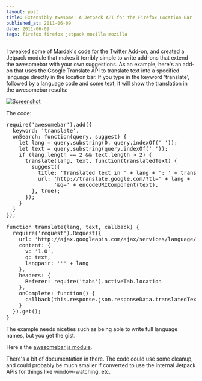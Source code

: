 ```yaml
---
layout: post
title: Extensibly Awesome: A Jetpack API for the Firefox Location Bar
published_at: 2011-06-09
date: 2011-06-09
tags: firefox firefox jetpack mozilla mozilla
---
```


I tweaked some of [Mardak's code for the Twitter Add-on](http://mozillalabs.com/prospector/2011/06/01/exploring-social-search-with-twitter-address-bar-search/), and created a Jetpack module that makes it terribly simple to write add-ons that extend the awesomebar with your own suggestions. As an example, here's an add-on that uses the Google Translate API to translate text into a specified language directly in the location bar. If you type in the keyword 'translate', followed by a language code and some text, it will show the translation in the awesomebar results:

[![Screenshot](http://autonome.files.wordpress.com/2011/06/screen-shot-2011-06-09-at-3-36-53-am.png "Screenshot")](screen-shot-2011-06-09-at-3-36-53-am.png)

The code:
<pre>require('awesomebar').add({
  keyword: 'translate',
  onSearch: function(query, suggest) {
    let lang = query.substring(0, query.indexOf(' '));
    let text = query.substring(query.indexOf(' '));
    if (lang.length == 2 && text.length > 2) {
      translate(lang, text, function(translatedText) {
        suggest({
          title: 'Translated text in ' + lang + ': ' + translatedText,
          url: 'http://translate.google.com/?tl=' + lang +
               '&q=' + encodeURIComponent(text),
        }, true);
      });
    }
  }
});

function translate(lang, text, callback) {
  require('request').Request({
    url: 'http://ajax.googleapis.com/ajax/services/language/translate',
    content: {
      v: '1.0',
      q: text,
      langpair: ''' + lang
    },
    headers: {
      Referer: require('tabs').activeTab.location
    },
    onComplete: function() {
      callback(this.response.json.responseData.translatedText);
    }
  }).get();
}</pre>
The example needs niceties such as being able to write full language names, but you get the gist.

Here's the [awesomebar.js module](https://github.com/autonome/Jetpack-Modules/blob/master/awesomebar.js).

There's a bit of documentation in there. The code could use some cleanup, and could probably be much smaller if converted to use the internal Jetpack APIs for things like window-watching, etc.